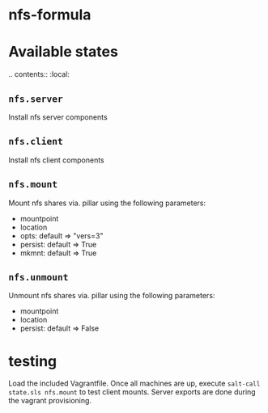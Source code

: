 nfs-formula
===========

Available states
================

.. contents::
    :local:

``nfs.server``
---------------

Install nfs server components

``nfs.client``
---------------

Install nfs client components

``nfs.mount``
---------------

Mount nfs shares via. pillar using the following parameters:
* mountpoint
* location
* opts: default => "vers=3"
* persist: default => True
* mkmnt: default => True

``nfs.unmount``
---------------

Unmount nfs shares via. pillar using the following parameters:
* mountpoint
* location
* persist: default => False

testing
================
Load the included Vagrantfile. Once all machines are up, execute `salt-call state.sls nfs.mount` to test client mounts. Server exports are done during the vagrant provisioning.
